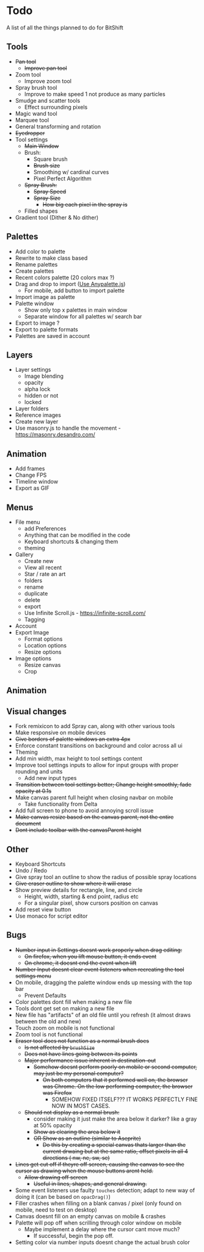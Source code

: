 # Todo
A list of all the things planned to do for BitShift

## Tools
- ~~Pan tool~~
  - ~~Improve pan tool~~
- Zoom tool
  - Improve zoom tool
- Spray brush tool
  - Improve to make speed 1 not produce as many particles 
- Smudge and scatter tools  
  - Effect surrounding pixels
- Magic wand tool
- Marquee tool
- General transforming and rotation
- ~~Eyedropper~~
- Tool settings
  - ~~Main Window~~
  - Brush:
    - Square brush
    - ~~Brush size~~
    - Smoothing w/ cardinal curves
    - Pixel Perfect Algorithm
  - ~~Spray Brush:~~
    - ~~Spray Speed~~
    - ~~Spray Size~~
      - ~~How big each pixel in the spray is~~
  - Filled shapes
- Gradient tool (Dither & No dither)

## Palettes
- Add color to palette
- Rewrite to make class based
- Rename palettes
- Create palettes
- Recent colors palette (20 colors max ?)
- Drag and drop to import ([Use Anypalette.js](https://1j01.github.io/anypalette.js/demo))
  - For mobile, add button to import palette
- Import image as palette
- Palette window 
  - Show only top x palettes in main window
  - Separate window for all palettes w/ search bar
- Export to image ?
- Export to palette formats
- Palettes are saved in account

## Layers
- Layer settings 
  - Image blending
  - opacity
  - alpha lock
  - hidden or not
  - locked
- Layer folders
- Reference images
- Create new layer
- Use masonry.js to handle the movement - https://masonry.desandro.com/ 

## Animation
- Add frames
- Change FPS
- Timeline window
- Export as GIF

## Menus
- File menu
  - add Preferences
  - Anything that can be modified in the code
  - Keyboard shortcuts & changing them
  - theming 
- Gallery
  - Create new
  - View all recent 
  - Star / rate an art
  - folders
  - rename 
  - duplicate
  - delete
  - export
  - Use Infinite Scroll.js - https://infinite-scroll.com/
  - Tagging
- Account 
- Export Image
  - Format options
  - Location options
  - Resize options
- Image options
  - Resize canvas
  - Crop

## Animation

## Visual changes 
- Fork remixicon to add Spray can, along with other various tools
- Make responsive on mobile devices
- ~~Give borders of palette windows an extra 4px~~
- Enforce constant transitions on background and color across all ui
- Theming
- Add min width, max height to tool settings content
- Improve tool settings inputs to allow for input groups with proper rounding and units
  - Add new input types
- ~~Transition between tool settings better; Change height smoothly, fade opacity at 0.1s~~
- Make canvas parent full height when closing navbar on mobile
  - Take functionality from Delta
- Add full screen to phone to avoid annoying scroll issue
- ~~Make canvas resize based on the canvas parent, not the entire document~~
- ~~Dont include toolbar with the canvasParent height~~

## Other
- Keyboard Shortcuts
- Undo / Redo
- Give spray tool an outline to show the radius of possible spray locations
- ~~Give eraser outline to show where it will erase~~
- Show preview details for rectangle, line, and circle
  - Height, width, starting & end point, radius etc
  - For a singular pixel, show cursors position on canvas
- Add reset view button
- Use monaco for script editor

## Bugs
- ~~Number input in Settings doesnt work properly when drag editing:~~
  - ~~On firefox, when you lift mouse button, it ends event~~
  - ~~On chrome, it doesnt end the event when lift~~
- ~~Number Input doesnt clear event listeners when recreating the tool settings menu~~
- On mobile, dragging the palette window ends up messing with the top bar
  - Prevent Defaults
- Color palettes dont fill when making a new file
- Tools dont get set on making a new file
- New file has "artifacts" of an old file until you refresh (it almost draws between the old and new)
- Touch zoom on mobile is not functional
- Zoom tool is not functional
- ~~Eraser tool does not function as a normal brush does~~
  - ~~Is not affected by `brushSize`~~
  - ~~Does not have lines going between its points~~
  - ~~Major performance issue inherent in destination-out~~
    - ~~Somehow doesnt perform poorly on mobile or second computer, may just be my personal computer?~~
      - ~~On both computers that it performed well on, the browser was Chrome. On the low performing computer, the browser was Firefox~~
        - SOMEHOW FIXED ITSELF??? IT WORKS PERFECTLY FINE NOW IN MOST CASES.
  - ~~Should not display as a normal brush:~~
    - consider making it just make the area below it darker? like a gray at 50% opacity
    - ~~Show as clearing the area below it~~
    - ~~OR Show as an outline (similar to Aseprite)~~
      - ~~Do this by creating a special canvas thats larger than the current drwaing but at the same ratio, offset pixels in all 4 directions ( nw, ne, sw, se)~~ 
- ~~Lines get cut off if theyre off screen, causing the canvas to see the cursor as drawing when the mouse buttons arent held.~~
  - ~~Allow drawing off screen~~
    - ~~Useful in lines, shapes, and general drawing.~~
- Some event listeners use faulty `touches` detection; adapt to new way of doing it (can be based on `opacDrag()`)
- Filler crashes when filling on a blank canvas / pixel (only found on mobile, need to test on desktop)
- Canvas doesnt fill on an empty canvas on mobile & crashes
- Palette will pop off when scrilling through color window on mobile
  - Maybe implement a delay where the cursor cant move much? 
    - If successful, begin the pop off.
- Setting color via number inputs doesnt change the actual brush color